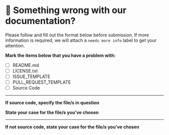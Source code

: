 # 📄 Something wrong with our documentation?

Please follow and fill out the format below before submission. If more information is required, we will attach a `needs more info` label to get your attention.

**Mark the items below that you have a problem with:**

<!-- Add an `X` between the brackets -->

- [ ] README.md
- [ ] LICENSE.txt
- [ ] ISSUE_TEMPLATE
- [ ] PULL_REQUEST_TEMPLATE
- [ ] Source Code

---

**If source code, specify the file/s in question**

<!-- Insert the file names here. -->
<!-- For example:
    
    file.ext
    file2.ext
    file3.ext
-->

**State your case for the file/s you've chosen**

<!-- What problem did you find in those files with regards to documentation? -->

---

**If not source code, state your case for the file/s you've chosen**

<!-- What problem did you find in those files with regards to documentation? -->